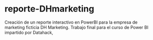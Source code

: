 # reporte-DHmarketing
Creación de un reporte interactivo en PowerBI para la empresa de marketing ficticia DH Marketing. Trabajo final para el curso de Power BI impartido por Datahack,
